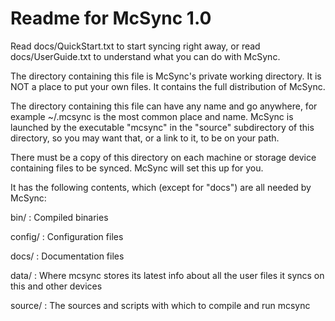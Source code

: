 Readme for McSync 1.0
=====================

Read docs/QuickStart.txt to start syncing right away, or read docs/UserGuide.txt
to understand what you can do with McSync.

The directory containing this file is McSync's private working directory.
It is NOT a place to put your own files.
It contains the full distribution of McSync.

The directory containing this file can have any name and go anywhere, for example ~/.mcsync is the most common place and name.
McSync is launched by the executable "mcsync" in the "source" subdirectory of this directory, so you may want that, or a link to it, to be on your path.

There must be a copy of this directory on each machine or storage device containing files to be synced.  McSync will set this up for you.

It has the following contents, which (except for "docs") are all needed by McSync:

bin/
: Compiled binaries

config/
: Configuration files

docs/
: Documentation files

data/
: Where mcsync stores its latest info about all the user files it syncs on this and other devices

source/
: The sources and scripts with which to compile and run mcsync